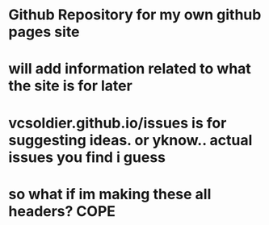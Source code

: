 # Github Repository for my own github pages site
# will add information related to what the site is for later
# vcsoldier.github.io/issues is for suggesting ideas. or yknow.. actual issues you find i guess
# so what if im making these all headers? COPE
